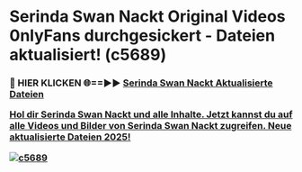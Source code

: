 # Serinda Swan Nackt Original Videos 0nlyFans durchgesickert - Dateien aktualisiert! (c5689)

<h3>🔴 HIER KLICKEN 🌐==►► <a href="https://tinyurl.com/h6vf6nb8" rel="nofollow">Serinda Swan Nackt Aktualisierte Dateien

Hol dir Serinda Swan Nackt und alle Inhalte. Jetzt kannst du auf alle Videos und Bilder von Serinda Swan Nackt zugreifen. Neue aktualisierte Dateien 2025!

[![c5689](https://i.imgur.com/sD4kR3V.gif)](https://tinyurl.com/h6vf6nb8)
